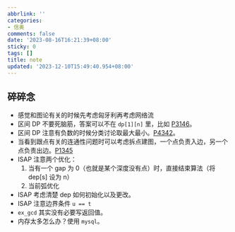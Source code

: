 ```yaml
---
abbrlink: ''
categories:
- 信奥
comments: false
date: '2023-08-16T16:21:39+08:00'
sticky: 0
tags: []
title: note
updated: '2023-12-10T15:49:40.954+08:00'
---
```

## 碎碎念

- 感觉和图论有关的时候先考虑匈牙利再考虑网络流
- 区间 DP 不要死脑筋，答案可以不在 `dp[1][n]` 里，比如 [P3146](https://www.luogu.com.cn/problem/P3146)。
- 区间 DP 注意有负数的时候分类讨论取最大最小。[P4342](https://www.luogu.com.cn/problem/P4342)。
- 当看到跟点有关的连通性问题时可以考虑拆点建图，一个点负责入边，另一个点负责出边。[P1345](https://www.luogu.com.cn/problem/P1345)
- ISAP 注意两个优化：
  1. 当有一个 gap 为 0（也就是某个深度没有点）时，直接结束算法（将 dep[s] 设为 n）
  2. 当前弧优化
- ISAP 考虑清楚 dep 如何初始化以及更改。
- ISAP 注意边界条件 `u == t`
- `ex_gcd` 其实没有必要写返回值。
- 内存太多怎么办？使用 `mysql`。
